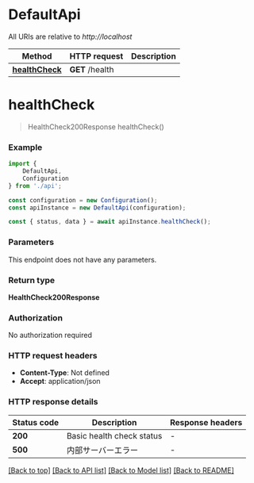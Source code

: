 # DefaultApi

All URIs are relative to *http://localhost*

|Method | HTTP request | Description|
|------------- | ------------- | -------------|
|[**healthCheck**](#healthcheck) | **GET** /health | |

# **healthCheck**
> HealthCheck200Response healthCheck()


### Example

```typescript
import {
    DefaultApi,
    Configuration
} from './api';

const configuration = new Configuration();
const apiInstance = new DefaultApi(configuration);

const { status, data } = await apiInstance.healthCheck();
```

### Parameters
This endpoint does not have any parameters.


### Return type

**HealthCheck200Response**

### Authorization

No authorization required

### HTTP request headers

 - **Content-Type**: Not defined
 - **Accept**: application/json


### HTTP response details
| Status code | Description | Response headers |
|-------------|-------------|------------------|
|**200** | Basic health check status |  -  |
|**500** | 内部サーバーエラー |  -  |

[[Back to top]](#) [[Back to API list]](../README.md#documentation-for-api-endpoints) [[Back to Model list]](../README.md#documentation-for-models) [[Back to README]](../README.md)

